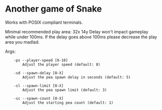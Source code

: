# Another game of Snake

Works with POSIX compliant terminals.

Minimal recommended play area: 32x 14y
Delay won't impact gameplay while under 100ms.
If the delay goes above 100ms please decrease the play area you madlad.

Args:

```text
    -ps --player-speed [0-10]
        Adjust the player speed (default: 8)

    -sd --spawn-delay [0-X]
        Adjust the pea spawn delay in seconds (default: 5)

    -sl --spawn-limit [0-X]
        Adjust the pea spawn limit (default: 3)

    -sc --spawn-count [0-X]
        Adjust the starting pea count (default: 1)
```
